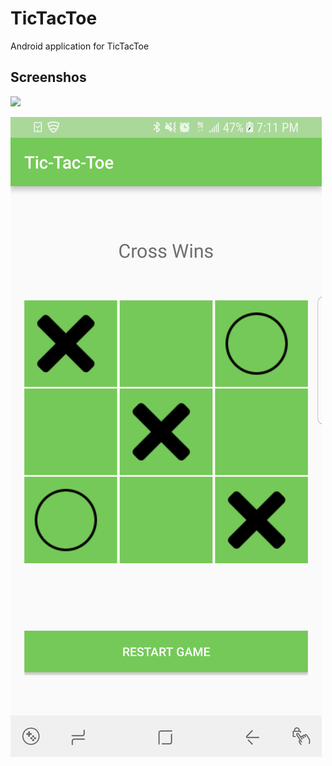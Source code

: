 # TicTacToe
Android application for TicTacToe

## Screenshos
<img src="https://github.com/deep153/TicTacToe/images/s1.png" width="48">


![Alt text](images/s1.png)

